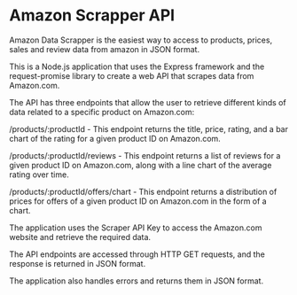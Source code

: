 # Amazon Scrapper API

Amazon Data Scrapper is the easiest way to access to products, prices, sales and review data from amazon in JSON format.

This is a Node.js application that uses the Express framework and the request-promise library to create a web API that scrapes data from Amazon.com. 

The API has three endpoints that allow the user to retrieve different kinds of data related to a specific product on Amazon.com:

/products/:productId - This endpoint returns the title, price, rating, and a bar chart of the rating for a given product ID on Amazon.com.

/products/:productId/reviews - This endpoint returns a list of reviews for a given product ID on Amazon.com, along with a line chart of the average rating over time.

/products/:productId/offers/chart - This endpoint returns a distribution of prices for offers of a given product ID on Amazon.com in the form of a chart.

The application uses the Scraper API Key to access the Amazon.com website and retrieve the required data. 

The API endpoints are accessed through HTTP GET requests, and the response is returned in JSON format. 

The application also handles errors and returns them in JSON format. 

